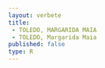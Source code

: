 ```yaml
---
layout: verbete
title:
 - TOLEDO, MARGARIDA MAIA
 - TOLEDO, Margarida Maia
published: false
type: R
---
```


